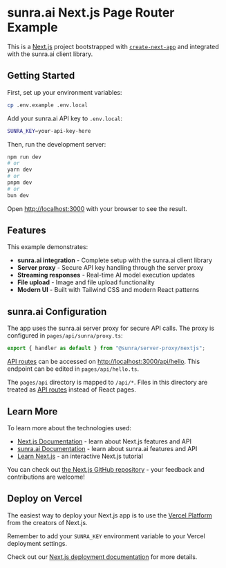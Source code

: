 # sunra.ai Next.js Page Router Example

This is a [Next.js](https://nextjs.org) project bootstrapped with [`create-next-app`](https://nextjs.org/docs/pages/api-reference/create-next-app) and integrated with the sunra.ai client library.

## Getting Started

First, set up your environment variables:

```bash
cp .env.example .env.local
```

Add your sunra.ai API key to `.env.local`:

```bash
SUNRA_KEY=your-api-key-here
```

Then, run the development server:

```bash
npm run dev
# or
yarn dev
# or
pnpm dev
# or
bun dev
```

Open [http://localhost:3000](http://localhost:3000) with your browser to see the result.

## Features

This example demonstrates:

- **sunra.ai integration** - Complete setup with the sunra.ai client library
- **Server proxy** - Secure API key handling through the server proxy
- **Streaming responses** - Real-time AI model execution updates
- **File upload** - Image and file upload functionality
- **Modern UI** - Built with Tailwind CSS and modern React patterns

## sunra.ai Configuration

The app uses the sunra.ai server proxy for secure API calls. The proxy is configured in `pages/api/sunra/proxy.ts`:

```typescript
export { handler as default } from "@sunra/server-proxy/nextjs";
```

[API routes](https://nextjs.org/docs/pages/building-your-application/routing/api-routes) can be accessed on [http://localhost:3000/api/hello](http://localhost:3000/api/hello). This endpoint can be edited in `pages/api/hello.ts`.

The `pages/api` directory is mapped to `/api/*`. Files in this directory are treated as [API routes](https://nextjs.org/docs/pages/building-your-application/routing/api-routes) instead of React pages.

## Learn More

To learn more about the technologies used:

- [Next.js Documentation](https://nextjs.org/docs) - learn about Next.js features and API
- [sunra.ai Documentation](https://docs.sunra.ai) - learn about sunra.ai features and API
- [Learn Next.js](https://nextjs.org/learn-pages-router) - an interactive Next.js tutorial

You can check out [the Next.js GitHub repository](https://github.com/vercel/next.js) - your feedback and contributions are welcome!

## Deploy on Vercel

The easiest way to deploy your Next.js app is to use the [Vercel Platform](https://vercel.com/new?utm_medium=default-template&filter=next.js&utm_source=create-next-app&utm_campaign=create-next-app-readme) from the creators of Next.js.

Remember to add your `SUNRA_KEY` environment variable to your Vercel deployment settings.

Check out our [Next.js deployment documentation](https://nextjs.org/docs/pages/building-your-application/deploying) for more details.
